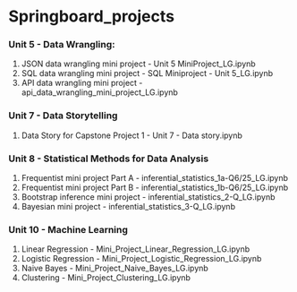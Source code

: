 # Springboard_projects

### Unit 5 - Data Wrangling:

1. JSON data wrangling mini project - Unit 5 MiniProject_LG.ipynb
2. SQL data wrangling mini project - SQL Miniproject - Unit 5_LG.ipynb
3. API data wrangling mini project - api_data_wrangling_mini_project_LG.ipynb

### Unit 7 - Data Storytelling

1. Data Story for Capstone Project 1 - Unit 7 - Data story.ipynb

### Unit 8 - Statistical Methods for Data Analysis

1. Frequentist mini project Part A - inferential_statistics_1a-Q6/25_LG.ipynb
2. Frequentist mini project Part B - inferential_statistics_1b-Q6/25_LG.ipynb
3. Bootstrap inference mini project - inferential_statistics_2-Q_LG.ipynb
4. Bayesian mini project - inferential_statistics_3-Q_LG.ipynb

### Unit 10 - Machine Learning

1. Linear Regression - Mini_Project_Linear_Regression_LG.ipynb
2. Logistic Regression - Mini_Project_Logistic_Regression_LG.ipynb
3. Naive Bayes - Mini_Project_Naive_Bayes_LG.ipynb
4. Clustering - Mini_Project_Clustering_LG.ipynb
